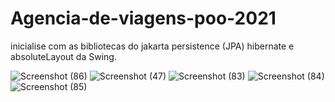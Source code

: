 # Agencia-de-viagens-poo-2021
inicialise com as bibliotecas do jakarta persistence (JPA) hibernate
e absoluteLayout da Swing.

![Screenshot (86)](https://user-images.githubusercontent.com/92876477/193418221-b621b997-470e-4c83-8c24-ebe343de189b.png)
![Screenshot (47)](https://user-images.githubusercontent.com/92876477/193418227-25aca9bf-7672-401e-9c3a-cad842bef91f.png)
![Screenshot (83)](https://user-images.githubusercontent.com/92876477/193418236-3df0906a-7cda-4d1a-8b3a-ef320cf13409.png)
![Screenshot (84)](https://user-images.githubusercontent.com/92876477/193418246-d84fc806-0609-4b43-9f35-b9fdf8efca68.png)
![Screenshot (85)](https://user-images.githubusercontent.com/92876477/193418257-dd0631a0-4459-439c-8a1b-a1b3173e759d.png)
